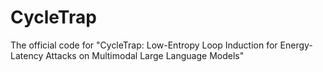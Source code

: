 # CycleTrap
The official code for "CycleTrap: Low-Entropy Loop Induction for Energy-Latency Attacks on Multimodal Large Language Models"
